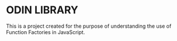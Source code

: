 # ODIN LIBRARY

This is a project created for the purpose of understanding the use of Function Factories in JavaScript.